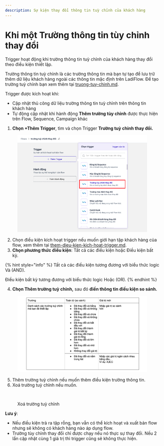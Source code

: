 ```yaml
---
description: Sự kiện thay đổi thông tin tuỳ chỉnh của khách hàng
---
```


# Khi một Trường thông tin tùy chỉnh thay đổi

Trigger hoạt động khi trường thông tin tuỳ chỉnh của khách hàng thay đổi theo điều kiện thiết lập.

Trường thông tin tuỳ chỉnh là các trường thông tin mà bạn tự tạo để lưu trữ thêm dữ liệu khách hàng ngoài các thông tin mặc định trên LadiFlow. Để tạo trường tuỳ chỉnh bạn xem thêm tại [truong-tuy-chinh.md](../../../cai-dat/cai-dat-chung/truong-tuy-chinh.md "mention").

Trigger được kích hoạt khi:

* Cập nhật thủ công dữ liệu trường thông tin tuỳ chỉnh trên thông tin khách hàng
* Tự động cập nhật khi hành động **Thêm trường tùy chỉnh** được thực hiện trên Flow, Sequence, Campaign khác

1. **Chọn +Thêm Trigger**, tìm và chọn Trigger **Trường tuỳ chỉnh thay đổi.**

<figure><img src="../../../.gitbook/assets/image (481).png" alt=""><figcaption></figcaption></figure>

2. Chọn điều kiện kích hoạt trigger nếu muốn giới hạn tập khách hàng của flow, xem thêm tại [them-dieu-kien-kich-hoat-trigger.md](them-dieu-kien-kich-hoat-trigger.md "mention").
3. **Chọn phương thức điều kiện**: Tất cả các điều kiện hoặc Điều kiện bất kỳ.

{% hint style="info" %}
Tất cả các điều kiện tương đương với biểu thức logic Và (AND).

&#x20;Điều kiện bất kỳ tương đương với biểu thức logic Hoặc (OR).
{% endhint %}

4. **Chọn Thêm trường tuỳ chỉnh,** sau đó **điền thông tin điều kiện so sánh.**

<figure><img src="../../../.gitbook/assets/Screenshot 2023-09-21 at 11.27.50.png" alt=""><figcaption></figcaption></figure>

5. Thêm trường tuỳ chỉnh nếu muốn thêm điều kiện trường thông tin.
6. Xoá trường tuỳ chỉnh nếu muốn.



<figure><img src="../../../.gitbook/assets/xoá điều kiện.png" alt=""><figcaption><p>Xoá trường tuỳ chỉnh</p></figcaption></figure>

**Lưu ý**:&#x20;

* Nếu điều kiện trả ra tập rỗng, bạn vẫn có thể kích hoạt và xuất bản flow nhưng sẽ không có khách hàng nào áp dụng flow.
* Trường tùy chỉnh thay đổi chỉ được chạy nếu nó thực sự thay đổi. Nếu 2 lần cập nhật cùng 1 giá trị thì trigger cũng sẽ không thực hiện.

